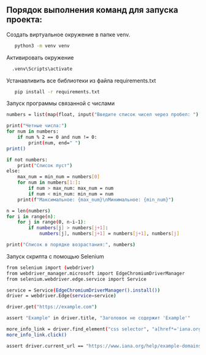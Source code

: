 ## Порядок выполнения команд для запуска проекта:

Создать виртуальное окружение в папке venv.

``` bash
   python3 -m venv venv
```

Активировать окружение

```bash
  .venv\Scripts\activate 
```

Устанавливить все библиотеки из файла requirements.txt

```bash
   pip install -r requirements.txt 
``` 

Запуск программы связанной с числами 

```bash
numbers = list(map(float, input("Введите список чисел через пробел: ").split()))

print("Четные числа:")
for num in numbers:
    if num % 2 == 0 and num != 0:
        print(num, end=" ")
print()

if not numbers:
    print("Список пуст")
else:
    max_num = min_num = numbers[0]
    for num in numbers[1:]:
        if num > max_num: max_num = num
        if num < min_num: min_num = num
    print(f"Максимальное: {max_num}\nМинимальное: {min_num}")

n = len(numbers)
for i in range(n):
    for j in range(0, n-i-1):
        if numbers[j] > numbers[j+1]:
            numbers[j], numbers[j+1] = numbers[j+1], numbers[j]

print("Список в порядке возрастания:", numbers)
```

Запуск скрипта с помощью Selenium

```bash
from selenium import (webdriver)
from webdriver_manager.microsoft import EdgeChromiumDriverManager
from selenium.webdriver.edge.service import Service

service = Service(EdgeChromiumDriverManager().install())
driver = webdriver.Edge(service=service)

driver.get("https://example.com")

assert "Example" in driver.title, "Заголовок не содержит 'Example'"

more_info_link = driver.find_element("css selector", "a[href*='iana.org']")
more_info_link.click()

assert driver.current_url == "https://www.iana.org/help/example-domains", "URL не совпадает!"
```

